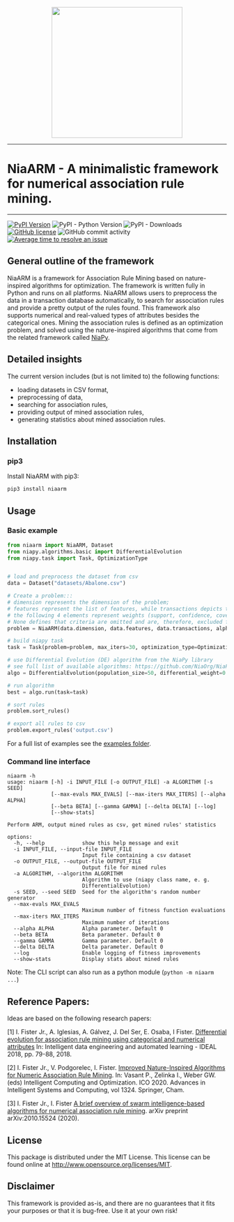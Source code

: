 <p align="center">
  <img width="300" src="https://raw.githubusercontent.com/firefly-cpp/NiaARM/main/.github/logo/logo.png">
</p>

---

# NiaARM - A minimalistic framework for numerical association rule mining.

---
[![PyPI Version](https://img.shields.io/pypi/v/niaarm.svg)](https://pypi.python.org/pypi/niaarm)
![PyPI - Python Version](https://img.shields.io/pypi/pyversions/niaarm.svg)
![PyPI - Downloads](https://img.shields.io/pypi/dm/niaarm.svg)
[![GitHub license](https://img.shields.io/github/license/firefly-cpp/niaarm.svg)](https://github.com/firefly-cpp/NiaARM/blob/main/LICENSE)
![GitHub commit activity](https://img.shields.io/github/commit-activity/w/firefly-cpp/niaarm.svg)
[![Average time to resolve an issue](http://isitmaintained.com/badge/resolution/firefly-cpp/niaarm.svg)](http://isitmaintained.com/project/firefly-cpp/niaarm "Average time to resolve an issue")

## General outline of the framework
NiaARM is a framework for Association Rule Mining based on nature-inspired algorithms for optimization. The framework is written fully in Python and runs on all platforms. NiaARM allows users to preprocess the data in a transaction database automatically, to search for association rules and provide a pretty output of the rules found. This framework also supports numerical and real-valued types of attributes besides the categorical ones. Mining the association rules is defined as an optimization problem, and solved using the nature-inspired algorithms that come from the related framework called [NiaPy](https://github.com/NiaOrg/NiaPy).

## Detailed insights
The current version includes (but is not limited to) the following functions:

- loading datasets in CSV format,
- preprocessing of data,
- searching for association rules,
- providing output of mined association rules,
- generating statistics about mined association rules.

## Installation

### pip3

Install NiaARM with pip3:

```sh
pip3 install niaarm
```

## Usage

### Basic example
```python
from niaarm import NiaARM, Dataset
from niapy.algorithms.basic import DifferentialEvolution
from niapy.task import Task, OptimizationType


# load and preprocess the dataset from csv
data = Dataset("datasets/Abalone.csv")

# Create a problem:::
# dimension represents the dimension of the problem;
# features represent the list of features, while transactions depicts the list of transactions
# the following 4 elements represent weights (support, confidence, coverage, shrinkage)
# None defines that criteria are omitted and are, therefore, excluded from the fitness function
problem = NiaARM(data.dimension, data.features, data.transactions, alpha=1.0, beta=1.0)

# build niapy task
task = Task(problem=problem, max_iters=30, optimization_type=OptimizationType.MAXIMIZATION)

# use Differential Evolution (DE) algorithm from the NiaPy library
# see full list of available algorithms: https://github.com/NiaOrg/NiaPy/blob/master/Algorithms.md
algo = DifferentialEvolution(population_size=50, differential_weight=0.5, crossover_probability=0.9)

# run algorithm
best = algo.run(task=task)

# sort rules
problem.sort_rules()

# export all rules to csv
problem.export_rules('output.csv')
```
For a full list of examples see the [examples folder](examples/).

### Command line interface

```
niaarm -h
usage: niaarm [-h] -i INPUT_FILE [-o OUTPUT_FILE] -a ALGORITHM [-s SEED]
              [--max-evals MAX_EVALS] [--max-iters MAX_ITERS] [--alpha ALPHA]
              [--beta BETA] [--gamma GAMMA] [--delta DELTA] [--log]
              [--show-stats]

Perform ARM, output mined rules as csv, get mined rules' statistics

options:
  -h, --help            show this help message and exit
  -i INPUT_FILE, --input-file INPUT_FILE
                        Input file containing a csv dataset
  -o OUTPUT_FILE, --output-file OUTPUT_FILE
                        Output file for mined rules
  -a ALGORITHM, --algorithm ALGORITHM
                        Algorithm to use (niapy class name, e. g.
                        DifferentialEvolution)
  -s SEED, --seed SEED  Seed for the algorithm's random number generator
  --max-evals MAX_EVALS
                        Maximum number of fitness function evaluations
  --max-iters MAX_ITERS
                        Maximum number of iterations
  --alpha ALPHA         Alpha parameter. Default 0
  --beta BETA           Beta parameter. Default 0
  --gamma GAMMA         Gamma parameter. Default 0
  --delta DELTA         Delta parameter. Default 0
  --log                 Enable logging of fitness improvements
  --show-stats          Display stats about mined rules
```
Note: The CLI script can also run as a python module (`python -m niaarm ...`)

## Reference Papers:

Ideas are based on the following research papers:

[1] I. Fister Jr., A. Iglesias, A. Gálvez, J. Del Ser, E. Osaba, I Fister. [Differential evolution for association rule mining using categorical and numerical attributes](http://www.iztok-jr-fister.eu/static/publications/231.pdf) In: Intelligent data engineering and automated learning - IDEAL 2018, pp. 79-88, 2018.

[2] I. Fister Jr., V. Podgorelec, I. Fister. [Improved Nature-Inspired Algorithms for Numeric Association Rule Mining](https://link.springer.com/chapter/10.1007/978-3-030-68154-8_19). In: Vasant P., Zelinka I., Weber GW. (eds) Intelligent Computing and Optimization. ICO 2020. Advances in Intelligent Systems and Computing, vol 1324. Springer, Cham.

[3] I. Fister Jr., I. Fister [A brief overview of swarm intelligence-based algorithms for numerical association rule mining](https://arxiv.org/abs/2010.15524). arXiv preprint arXiv:2010.15524 (2020).

## License

This package is distributed under the MIT License. This license can be found online at <http://www.opensource.org/licenses/MIT>.

## Disclaimer

This framework is provided as-is, and there are no guarantees that it fits your purposes or that it is bug-free. Use it at your own risk!
